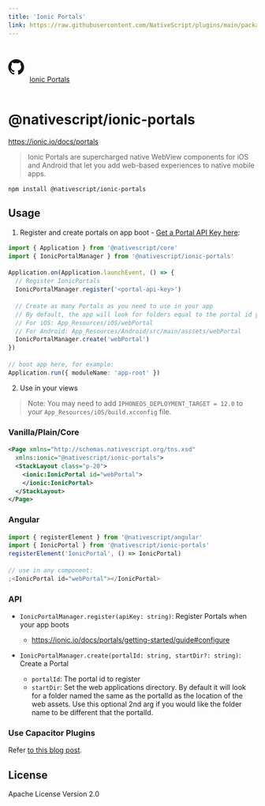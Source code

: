 ```yaml
---
title: 'Ionic Portals'
link: https://raw.githubusercontent.com/NativeScript/plugins/main/packages/ionic-portals/README.md
---
```


<div style="width: 100%; padding: 1.2em 0em">
	<img alt="github logo" src="../assets/images/github/GitHub-Mark-32px.png" style="display: inline; margin: 1em 0.5em 1em 0em">
	<a href="https://github.com/NativeScript/plugins/tree/main/packages/ionic-portals" target="_blank" noopener>Ionic Portals</a>
</div>

# @nativescript/ionic-portals

https://ionic.io/docs/portals

> Ionic Portals are supercharged native WebView components for iOS and Android that let you add web-based experiences to native mobile apps.

```cli
npm install @nativescript/ionic-portals
```

## Usage

1. Register and create portals on app boot - [Get a Portal API Key here](https://ionic.io/docs/portals/getting-started/guide):

```ts
import { Application } from '@nativescript/core'
import { IonicPortalManager } from '@nativescript/ionic-portals'

Application.on(Application.launchEvent, () => {
  // Register IonicPortals
  IonicPortalManager.register('<portal-api-key>')

  // Create as many Portals as you need to use in your app
  // By default, the app will look for folders equal to the portal id you use here
  // For iOS: App_Resources/iOS/webPortal
  // For Android: App_Resources/Android/src/main/asssets/webPortal
  IonicPortalManager.create('webPortal')
})

// boot app here, for example:
Application.run({ moduleName: 'app-root' })
```

2. Use in your views

> Note: You may need to add `IPHONEOS_DEPLOYMENT_TARGET = 12.0` to your `App_Resources/iOS/build.xcconfig` file.

### Vanilla/Plain/Core

```xml
<Page xmlns="http://schemas.nativescript.org/tns.xsd"
  xmlns:ionic="@nativescript/ionic-portals">
  <StackLayout class="p-20">
    <ionic:IonicPortal id="webPortal">
    </ionic:IonicPortal>
  </StackLayout>
</Page>
```

### Angular

```ts
import { registerElement } from '@nativescript/angular'
import { IonicPortal } from '@nativescript/ionic-portals'
registerElement('IonicPortal', () => IonicPortal)

// use in any component:
;<IonicPortal id="webPortal"></IonicPortal>
```

### API

- `IonicPortalManager.register(apiKey: string)`: Register Portals when your app boots

  - https://ionic.io/docs/portals/getting-started/guide#configure

- `IonicPortalManager.create(portalId: string, startDir?: string)`: Create a Portal
  - `portalId`: The portal id to register
  - `startDir`: Set the web applications directory. By default it will look for a folder named the same as the portalId as the location of the web assets. Use this optional 2nd arg if you would like the folder name to be different that the portalId.

### Use Capacitor Plugins

Refer [to this blog post](https://blog.nativescript.org/ionic-portals-with-capacitor-plugins).

## License

Apache License Version 2.0
